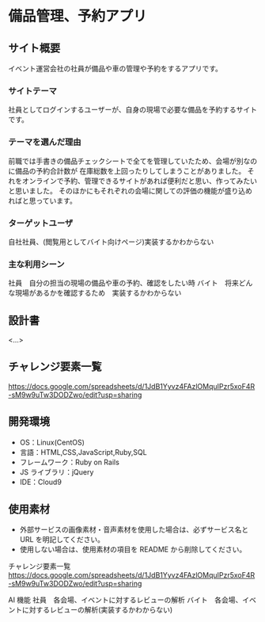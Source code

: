 # 備品管理、予約アプリ

## サイト概要

イベント運営会社の社員が備品や車の管理や予約をするアプリです。

### サイトテーマ

社員としてログインするユーザーが、自身の現場で必要な備品を予約するサイトです。

### テーマを選んだ理由

前職では手書きの備品チェックシートで全てを管理していたため、会場が別なのに備品の予約合計数が
在庫総数を上回ったりしてしまうことがありました。
それをオンラインで予約、管理できるサイトがあれば便利だと思い、作ってみたいと思いました。
そのほかにもそれぞれの会場に関しての評価の機能が盛り込めればと思っています。

### ターゲットユーザ

自社社員、(閲覧用としてバイト向けページ)実装するかわからない

### 主な利用シーン

社員　自分の担当の現場の備品や車の予約、確認をしたい時
バイト　将来どんな現場があるかを確認するため　実装するかわからない

## 設計書

<...>

## チャレンジ要素一覧

<https://docs.google.com/spreadsheets/d/1JdB1Yyvz4FAzlOMquIPzr5xoF4R-sM9w9uTw3DODZwo/edit?usp=sharing>

## 開発環境

- OS：Linux(CentOS)
- 言語：HTML,CSS,JavaScript,Ruby,SQL
- フレームワーク：Ruby on Rails
- JS ライブラリ：jQuery
- IDE：Cloud9

## 使用素材

- 外部サービスの画像素材・音声素材を使用した場合は、必ずサービス名と URL を明記してください。
- 使用しない場合は、使用素材の項目を README から削除してください。

チャレンジ要素一覧
https://docs.google.com/spreadsheets/d/1JdB1Yyvz4FAzlOMquIPzr5xoF4R-sM9w9uTw3DODZwo/edit?usp=sharing

AI 機能
社員　各会場、イベントに対するレビューの解析
バイト　各会場、イベントに対するレビューの解析(実装するかわからない)
